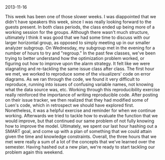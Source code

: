 2013-11-16

This week has been one of those slower weeks. I was diappointed that we didn't have speakers this week, since I was really looking forward to the guests present. In both class periods, the class ended up being more of a working session for the groups. Although there wasn't much structure, ultimately I think it was good that we had some time to discuss with our larger horizontal group, as opposed to simply meeting up in our smaller analyzer subgroup. On Wednesday, my subgroup met in the evening for a number of hours to try and "regroup." In the past few classes, we've been trying to better understand how the optimization problem worked, or figuring out how to improve upon the alarm strategy. It felt like we were stagnating and re-tackling the same issue class after class. The first hour we met, we worked to reproduce some of the visualizers' code on error diagrams. As we ran through the code, we found it very difficult to reproduce, running into issues of confusing variable names, not knowing what the data source was, etc. Working through this reproducibility exercise really reinforced the importance of writing reproducible code. After posting on their issue tracker, we then realized that they had modified some of Luen's code, which in retrospect we should have explored first. Nonetheless, it was a helpful exercise and reminder for when we continue working. Afterwards we tried to tackle how to evaluate the function that we would improve, but that continued our same problem of not fully knowing how to improve the model. Ultimately, we spent our last hour hashing out a SMART goal, and come up with a plan of something that we could attain given the time and knowledge constraints. Overall, the three hours that we met were really a sum of a lot of the concepts that we've learned over the semester. Having hashed out a new plan, we're ready to start tackling our problem again this weekend.
